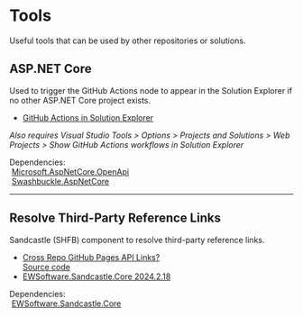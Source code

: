 # Tools
Useful tools that can be used by other repositories or solutions.

## ASP.NET Core
Used to trigger the GitHub Actions node to appear in the Solution Explorer if no other ASP.NET Core project exists.
- [GitHub Actions in Solution Explorer](https://blog.elmah.io/9-hidden-features-in-visual-studio-that-you-may-not-know/)

_Also requires Visual Studio Tools > Options > Projects and Solutions > Web Projects > Show GitHub Actions workflows in Solution Explorer_

Dependencies:\
&nbsp;[Microsoft.AspNetCore.OpenApi](https://www.nuget.org/packages/Microsoft.AspNetCore.OpenApi)\
&nbsp;[Swashbuckle.AspNetCore](https://www.nuget.org/packages/Swashbuckle.AspNetCore) 

---

## Resolve Third-Party Reference Links
Sandcastle (SHFB) component to resolve third-party reference links.
- [Cross Repo GitHub Pages API Links?](https://github.com/EWSoftware/SHFB/issues/998)\
[Source code](https://github.com/GridProtectionAlliance/ResolveThirdPartyReferenceLinks)
- [EWSoftware.Sandcastle.Core 2024.2.18](https://ewsoftware.github.io/SHFB/html/a4050331-ee69-42e2-8c84-2f3a9a890b13.htm)

Dependencies:\
&nbsp;[EWSoftware.Sandcastle.Core](https://www.nuget.org/packages/EWSoftware.Sandcastle.Core)
